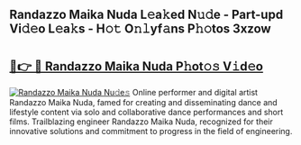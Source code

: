 ## Randazzo Maika Nuda L𝚎a𝚔ed N𝚞𝚍e - Part-upd Vi𝚍𝚎o L𝚎a𝚔s - H𝚘𝚝 O𝚗𝚕yf𝚊ns P𝚑𝚘tos 3xzow

# <h2><a href="http://kf0w0u.oniu.top/?m=Randazzo+Maika+Nuda">🔗👉 🔴 Randazzo Maika Nuda P𝚑ot𝚘𝚜 V𝚒d𝚎o</a></h2>

[![Randazzo Maika Nuda Nu𝚍e𝚜](https://i.imgur.com/0qMVB7G.gif)](http://kf0w0u.oniu.top/?m=Randazzo+Maika+Nuda)
Online performer and digital artist Randazzo Maika Nuda, famed for creating and disseminating dance and lifestyle content via solo and collaborative dance performances and short films. Trailblazing engineer Randazzo Maika Nuda, recognized for their innovative solutions and commitment to progress in the field of engineering.  
